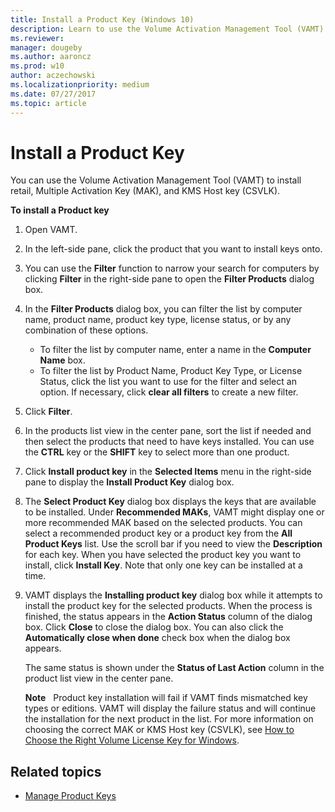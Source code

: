 ```yaml
---
title: Install a Product Key (Windows 10)
description: Learn to use the Volume Activation Management Tool (VAMT) to install retail, Multiple Activation Key (MAK), and KMS Host key (CSVLK).
ms.reviewer: 
manager: dougeby
ms.author: aaroncz
ms.prod: w10
author: aczechowski
ms.localizationpriority: medium
ms.date: 07/27/2017
ms.topic: article
---
```


# Install a Product Key

You can use the Volume Activation Management Tool (VAMT) to install retail, Multiple Activation Key (MAK), and KMS Host key (CSVLK).

**To install a Product key**
1.  Open VAMT.
2.  In the left-side pane, click the product that you want to install keys onto.
3.  You can use the **Filter** function to narrow your search for computers by clicking **Filter** in the right-side pane to open the **Filter Products** dialog box.
4.  In the **Filter Products** dialog box, you can filter the list by computer name, product name, product key type, license status, or by any combination of these options.
    -   To filter the list by computer name, enter a name in the **Computer Name** box.
    -   To filter the list by Product Name, Product Key Type, or License Status, click the list you want to use for the filter and select an option. If necessary, click **clear all filters** to create a new filter.
5.  Click **Filter**.
6.  In the products list view in the center pane, sort the list if needed and then select the products that need to have keys installed. You can use the **CTRL** key or the **SHIFT** key to select more than one product.
7.  Click **Install product key** in the **Selected Items** menu in the right-side pane to display the **Install Product Key** dialog box.
8.  The **Select Product Key** dialog box displays the keys that are available to be installed. Under **Recommended MAKs**, VAMT might display one or more recommended MAK based on the selected products. You can select a recommended product key or a product key from the **All Product Keys** list. Use the scroll bar if you need to view the **Description** for each key. When you have selected the product key you want to install, click **Install Key**. Note that only one key can be installed at a time.
9.  VAMT displays the **Installing product key** dialog box while it attempts to install the product key for the selected products. When the process is finished, the status appears in the **Action Status** column of the dialog box. Click **Close** to close the dialog box. You can also click the **Automatically close when done** check box when the dialog box appears.

    The same status is shown under the **Status of Last Action** column in the product list view in the center pane.

    **Note**  
    Product key installation will fail if VAMT finds mismatched key types or editions. VAMT will display the failure status and will continue the installation for the next product in the list. For more information on choosing the correct MAK or KMS Host key (CSVLK), see [How to Choose the Right 
    Volume License Key for Windows](/previous-versions/tn-archive/ee939271(v=technet.10)).

## Related topics

- [Manage Product Keys](manage-product-keys-vamt.md)
 
